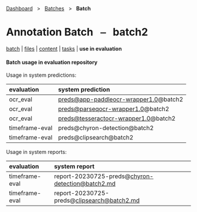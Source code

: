 [Dashboard](../../index.md)  &nbsp; > &nbsp; [Batches](../index.md)  &nbsp; > &nbsp; **Batch** 

# Annotation Batch &nbsp; ⎯ &nbsp; batch2

[batch](index.md) | [files](files.md) | [content](content.md) | [tasks](tasks.md) | **use in evaluation** 

#### Batch usage in evaluation repository

Usage in system predictions:

| evaluation | system prediction |
| :------ | :------ |
| ocr_eval | preds@app-paddleocr-wrapper1.0@batch2 |
| ocr_eval | preds@parseqocr-wrapper1.0@batch2 |
| ocr_eval | preds@tesseractocr-wrapper1.0@batch2 |
| timeframe-eval | preds@chyron-detection@batch2 |
| timeframe-eval | preds@clipsearch@batch2 |

Usage in system reports:

| evaluation | system report |
| :------ | :------ |
| timeframe-eval | report-20230725-preds@chyron-detection@batch2.md |
| timeframe-eval | report-20230725-preds@clipsearch@batch2.md |

